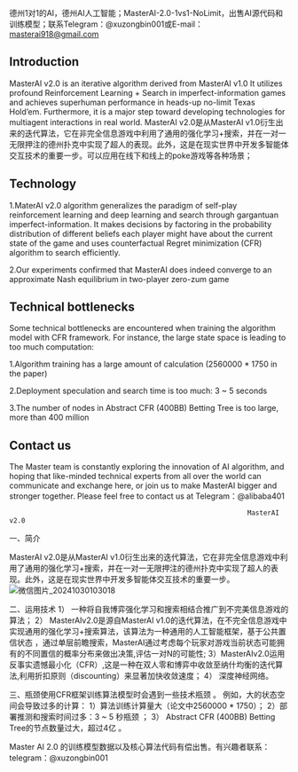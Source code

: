 德州1对1的AI，德州AI人工智能；MasterAI-2.0-1vs1-NoLimit，出售AI源代码和训练模型；联系Telegram：@xuzongbin001或E-mail：masterai918@gmail.com

## Introduction

MasterAI v2.0 is an iterative algorithm derived from MasterAI v1.0 
It utilizes profound Reinforcement Learning + Search in imperfect-information games and achieves superhuman performance in heads-up no-limit Texas Hold’em. Furthermore, it is a major step toward developing technologies for multiagent interactions in real world.
MasterAI v2.0是从MasterAI v1.0衍生出来的迭代算法，它在非完全信息游戏中利用了通用的强化学习+搜索，并在一对一无限押注的德州扑克中实现了超人的表现。此外，这是在现实世界中开发多智能体交互技术的重要一步。可以应用在线下和线上的poke游戏等各种场景；

## Technology

1.MaterAI v2.0 algorithm generalizes the paradigm of self-play reinforcement learning and deep learning and search through gargantuan imperfect-information. It makes decisions by factoring in the probability distribution of different beliefs each player might have about the current state of the game and uses counterfactual Regret minimization (CFR) algorithm to search efficiently.


2.Our experiments confirmed that MasterAI does indeed converge to an approximate Nash equilibrium in two-player zero-zum game

## Technical bottlenecks

Some technical bottlenecks are encountered when training the algorithm model with CFR framework. For instance, the large state space is leading to too much computation:

1.Algorithm training has a large amount of calculation (2560000 * 1750 in the paper)

2.Deployment speculation and search time is too much: 3 ~ 5 seconds

3.The number of nodes in Abstract CFR (400BB) Betting Tree is too large, more than 400 million

## Contact us

The Master team is constantly exploring the innovation of AI algorithm, and hoping that like-minded technical experts from all over the world can communicate and exchange here, or join us to make MasterAI bigger and stronger together. Please feel free to contact us at Telegram：@alibaba401

                                                                MasterAI v2.0
一、简介

 MasterAI v2.0是从MasterAI v1.0衍生出来的迭代算法，它在非完全信息游戏中利用了通用的强化学习+搜索，并在一对一无限押注的德州扑克中实现了超人的表现。此外，这是在现实世界中开发多智能体交互技术的重要一步。
 ![微信图片_20241030103018](https://github.com/user-attachments/assets/a68c45e7-a4f5-4241-a85d-0a9cb7a85546)

 二、运用技术
 1） 一种将自我博弈强化学习和搜索相结合推广到不完美信息游戏的算法；
 2） MasterAIv2.0是源自MasterAI v1.0的迭代算法，在不完全信息游戏中实现通用的强化学习+搜索算法，该算法为一种通用的人工智能框架，基于公共置信状态 ，通过单层前瞻搜索，MasterAI通过考虑每个玩家对游戏当前状态可能拥有的不同置信的概率分布来做出决策,评估一对N的可能性;
 3）MasterAIv2.0运用反事实遗憾最小化（CFR）,这是一种在双人零和博弈中收敛至纳什均衡的迭代算法,利用折扣原则（discounting）来显著加快收敛速度；
 4） 深度神经网络。
 
 三、瓶颈使用CFR框架训练算法模型时会遇到一些技术瓶颈 。
 例如，大的状态空间会导致过多的计算：
 1）算法训练计算量大（论文中2560000 * 1750）；
 2）部署推测和搜索时间过多：3 ~ 5 秒瓶颈 ；
 3） Abstract CFR (400BB) Betting Tree的节点数量过大，超过4亿 。


Master AI 2.0 的训练模型数据以及核心算法代码有偿出售。有兴趣者联系：telegram：@xuzongbin001

 

